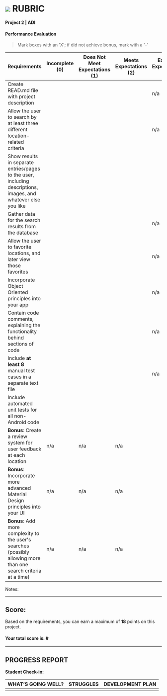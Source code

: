 # ![](https://ga-dash.s3.amazonaws.com/production/assets/logo-9f88ae6c9c3871690e33280fcf557f33.png) RUBRIC
**Project 2 | ADI** 	 						


#### Performance Evaluation
> Mark boxes with an 'X'; if did not achieve bonus, mark with a '-'

| Requirements | Incomplete (0) | Does Not Meet Expectations (1) | Meets Expectations (2) | Exceeds Expectations (3) |
|---|---|---|---|---|
| Create READ.md file with project description | | | | n/a |
| Allow the user to search by at least three different location-related criteria | | | | n/a |
| Show results in separate entries/pages to the user, including descriptions, images, and whatever else you like | | | | |
| Gather data for the search results from the database | | | | n/a |
| Allow the user to favorite locations, and later view those favorites | | |  | n/a |
| Incorporate Object Oriented principles into your app | | |  | n/a |
| Contain code comments, explaining the functionality behind sections of code | | |  | n/a |
| Include **at least 8** manual test cases in a separate text file | | |  | n/a |
| Include automated unit tests for all non-Android code | | |  | |
| **Bonus**: Create a review system for user feedback at each location | n/a | n/a | n/a |   |
| **Bonus**: Incorporate more advanced Material Design principles into your UI | n/a | n/a | n/a |   |
| **Bonus**: Add more complexity to the user's searches (possibly allowing more than one search criteria at a time) | n/a | n/a | n/a |   |


Notes:

<!-- Example: Your getting the hang of this!  Be sure to practice proper indentation and spacing.  Nice work! -->

---

## Score:
Based on the requirements, you can earn a maximum of  **18**  points on this project.

#### Your total score is: **#**


---

## PROGRESS REPORT
**Student Check-in:**

|WHAT’S GOING WELL?|STRUGGLES|DEVELOPMENT PLAN|
|---|---|---|
| | | |
